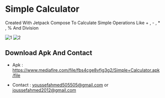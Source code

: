# Simple Calculator

Created With Jetpack Compose To Calculate Simple Operations Like + , - , * , % And Division


![1](https://github.com/youssefahmed55/Simple_Calculator/assets/99625111/c3c4701b-3631-422b-bc5f-f1c117eac7fe)
![2](https://github.com/youssefahmed55/Simple_Calculator/assets/99625111/77e49629-5090-4019-8e48-113bab807c3b)


## Download Apk And Contact

- Apk : https://www.mediafire.com/file/fbs4cge8vfig3g2/Simple+Calculator.apk/file

- Contact : youssefahmed505505@gmail.com or joussefahmed2012@gmail.com


